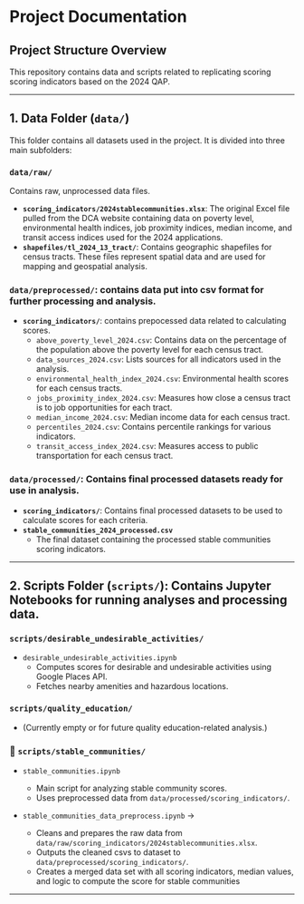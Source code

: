 # Project Documentation

## **Project Structure Overview**
This repository contains data and scripts related to replicating scoring scoring indicators based on the 2024 QAP.


---
## **1️. Data Folder (`data/`)**
This folder contains all datasets used in the project. It is divided into three main subfolders:

### **`data/raw/`**
Contains raw, unprocessed data files.
- **`scoring_indicators/2024stablecommunities.xlsx`**: The original Excel file pulled from the DCA website containing data on poverty level, environmental health indices, job proximity indices, median income, and transit access indices used for the 2024 applications.
- **`shapefiles/tl_2024_13_tract/`**: Contains geographic shapefiles for census tracts. These files represent spatial data and are used for mapping and geospatial analysis.

### **`data/preprocessed/`**: contains data put into csv format for further processing and analysis. 
- **`scoring_indicators/`**: contains prepocessed data related to calculating scores. 
  - `above_poverty_level_2024.csv`: Contains data on the percentage of the population above the poverty level for each census tract.  
  - `data_sources_2024.csv`: Lists sources for all indicators used in the analysis.  
  - `environmental_health_index_2024.csv`: Environmental health scores for each census tracts.  
  - `jobs_proximity_index_2024.csv`: Measures how close a census tract is to job opportunities for each tract. 
  - `median_income_2024.csv`: Median income data for each census tract. 
  - `percentiles_2024.csv`: Contains percentile rankings for various indicators.  
  - `transit_access_index_2024.csv`: Measures access to public transportation for each census tract.  

### **`data/processed/`**: Contains final processed datasets ready for use in analysis.
- **`scoring_indicators/`**: Contains final processed datasets to be used to calculate scores for each criteria. 
- **`stable_communities_2024_processed.csv`**  
  - The final dataset containing the processed stable communities scoring indicators.
---

## **2. Scripts Folder (`scripts/`)**: Contains Jupyter Notebooks for running analyses and processing data.

### **`scripts/desirable_undesirable_activities/`**
- `desirable_undesirable_activities.ipynb` 
  - Computes scores for desirable and undesirable activities using Google Places API.  
  - Fetches nearby amenities and hazardous locations.

### **`scripts/quality_education/`**
- (Currently empty or for future quality education-related analysis.)

### **🔹 `scripts/stable_communities/`**
- `stable_communities.ipynb` 
  - Main script for analyzing stable community scores.  
  - Uses preprocessed data from `data/processed/scoring_indicators/`.  

- `stable_communities_data_preprocess.ipynb` →  
  - Cleans and prepares the raw data from `data/raw/scoring_indicators/2024stablecommunities.xlsx`.  
  - Outputs the cleaned csvs to dataset to `data/preprocessed/scoring_indicators/`.
  - Creates a merged data set with all scoring indicators, median values, and logic to compute the score for stable communities

<!-- - `stable_communities_grid.ipynb` →  
  - Generates a spatial grid of stable community scores across Georgia.  
  - Uses geographic data from `data/raw/shapefiles/`. -->

---